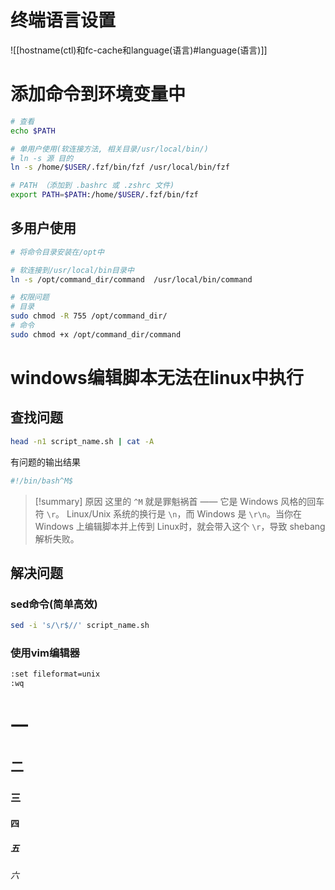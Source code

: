 # 终端语言设置
![[hostname(ctl)和fc-cache和language(语言)#language(语言)]]
# 添加命令到环境变量中
```bash
# 查看
echo $PATH

# 单用户使用(软连接方法, 相关目录/usr/local/bin/)
# ln -s 源 目的
ln -s /home/$USER/.fzf/bin/fzf /usr/local/bin/fzf

# PATH （添加到 .bashrc 或 .zshrc 文件)
export PATH=$PATH:/home/$USER/.fzf/bin/fzf

```
## 多用户使用
```bash
# 将命令目录安装在/opt中

# 软连接到/usr/local/bin目录中
ln -s /opt/command_dir/command  /usr/local/bin/command

# 权限问题
# 目录
sudo chmod -R 755 /opt/command_dir/
# 命令
sudo chmod +x /opt/command_dir/command
```
# windows编辑脚本无法在linux中执行
## 查找问题
```bash
head -n1 script_name.sh | cat -A
```
有问题的输出结果
```bash
#!/bin/bash^M$
```
> [!summary] 原因
> 这里的 `^M` 就是罪魁祸首 —— 它是 Windows 风格的回车符 `\r`。
> Linux/Unix 系统的换行是 `\n`，而 Windows 是 `\r\n`。当你在 Windows 上编辑脚本并上传到 Linux时，就会带入这个 `\r`，导致 shebang 解析失败。

## 解决问题
### sed命令(简单高效)
```bash
sed -i 's/\r$//' script_name.sh
```
### 使用vim编辑器
```bash
:set fileformat=unix 
:wq
```



# 一
## 二
### 三
#### 四
##### 五
###### 六
